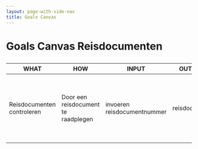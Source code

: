 ```yaml
---
layout: page-with-side-nav
title: Goals Canvas
---
```


# Goals Canvas Reisdocumenten

## 

|WHAT|HOW|INPUT|OUTPUT|GOALS|STORIES|
|---  |--- |---  |---   |---  |---    |
|Reisdocumenten controleren |Door een reisdocument te raadplegen|invoeren reisdocumentnummer|reisdocument|reisdocumenten controleren bij de aanvraag van een marktvergunning, identiteit vast te stellen bij schuldhulpverlening en door BOA's in handhavingssituaties|[27](https://github.com/VNG-Realisatie/Haal-Centraal-Reisdocumenten-bevragen/issues/27){:target="_blank"} [26](https://github.com/VNG-Realisatie/Haal-Centraal-Reisdocumenten-bevragen/issues/26){:target="_blank"} [25](https://github.com/VNG-Realisatie/Haal-Centraal-Reisdocumenten-bevragen/issues/25){:target="_blank"}|

